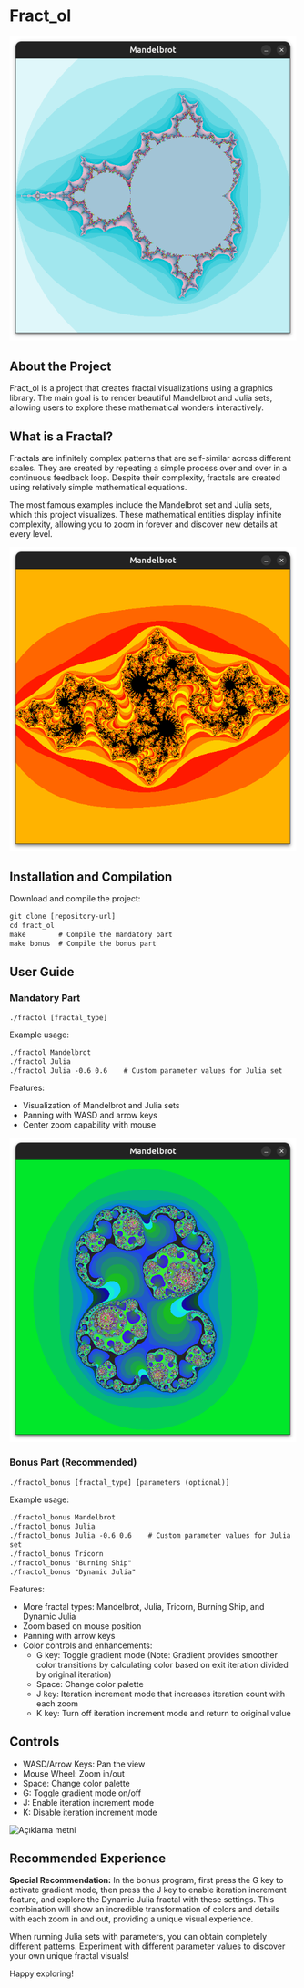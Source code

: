 # Fract_ol
![Açıklama metni](https://github.com/muhsinalikulbak/Fract_ol/blob/master/Screenshots/Screenshot%20from%202025-04-03%2017-29-40.png)

## About the Project
Fract_ol is a project that creates fractal visualizations using a graphics library. The main goal is to render beautiful Mandelbrot and Julia sets, allowing users to explore these mathematical wonders interactively.

## What is a Fractal?

Fractals are infinitely complex patterns that are self-similar across different scales. They are created by repeating a simple process over and over in a continuous feedback loop. Despite their complexity, fractals are created using relatively simple mathematical equations.

The most famous examples include the Mandelbrot set and Julia sets, which this project visualizes. These mathematical entities display infinite complexity, allowing you to zoom in forever and discover new details at every level.

![Açıklama metni](https://github.com/muhsinalikulbak/Fract_ol/blob/master/Screenshots/Screenshot%20from%202025-04-03%2017-30-55.png)
## Installation and Compilation

Download and compile the project:
```
git clone [repository-url]
cd fract_ol
make        # Compile the mandatory part
make bonus  # Compile the bonus part
```
## User Guide

### Mandatory Part
```
./fractol [fractal_type]
```

Example usage:
```
./fractol Mandelbrot
./fractol Julia
./fractol Julia -0.6 0.6    # Custom parameter values for Julia set
```

Features:
- Visualization of Mandelbrot and Julia sets
- Panning with WASD and arrow keys
- Center zoom capability with mouse
  
![Açıklama metni](https://github.com/muhsinalikulbak/Fract_ol/blob/master/Screenshots/Screenshot%20from%202025-04-03%2017-34-01.png)
### Bonus Part (Recommended)
```
./fractol_bonus [fractal_type] [parameters (optional)]
```

Example usage:
```
./fractol_bonus Mandelbrot
./fractol_bonus Julia
./fractol_bonus Julia -0.6 0.6    # Custom parameter values for Julia set
./fractol_bonus Tricorn
./fractol_bonus "Burning Ship"
./fractol_bonus "Dynamic Julia"
```

Features:
- More fractal types: Mandelbrot, Julia, Tricorn, Burning Ship, and Dynamic Julia
- Zoom based on mouse position
- Panning with arrow keys
- Color controls and enhancements:
  - G key: Toggle gradient mode (Note: Gradient provides smoother color transitions by calculating color based on exit iteration divided by original iteration)
  - Space: Change color palette
  - J key: Iteration increment mode that increases iteration count with each zoom
  - K key: Turn off iteration increment mode and return to original value

## Controls
- WASD/Arrow Keys: Pan the view
- Mouse Wheel: Zoom in/out
- Space: Change color palette
- G: Toggle gradient mode on/off
- J: Enable iteration increment mode
- K: Disable iteration increment mode

![Açıklama metni](https://github.com/muhsinalikulbak/Fract_ol/blob/master/Screenshots/ezgif-7eb9ce2ab90a1b.gif)
## Recommended Experience

**Special Recommendation:** In the bonus program, first press the G key to activate gradient mode, then press the J key to enable iteration increment feature, and explore the Dynamic Julia fractal with these settings. This combination will show an incredible transformation of colors and details with each zoom in and out, providing a unique visual experience.

When running Julia sets with parameters, you can obtain completely different patterns. Experiment with different parameter values to discover your own unique fractal visuals!

Happy exploring!

